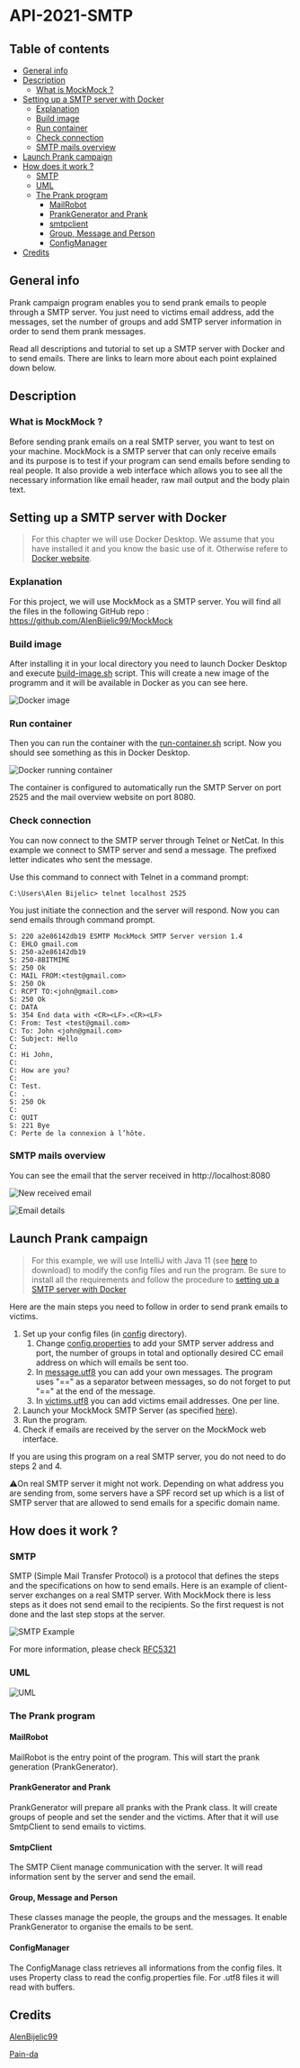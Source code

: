 # API-2021-SMTP


## Table of contents
* [General info](#general-info)
* [Description](#description)
  * [What is MockMock ?](#what-is-mockmock-)
* [Setting up a SMTP server with Docker](#setting-up-a-smtp-server-with-docker)
  * [Explanation](#explanation)
  * [Build image](#build-image)
  * [Run container](#run-container)
  * [Check connection](#check-connection)
  * [SMTP mails overview](#smtp-mails-overview)
* [Launch Prank campaign](#launch-prank-campaign)
* [How does it work ?](#how-does-it-work-)
  * [SMTP](#smtp)
  * [UML](#uml)
  * [The Prank program](#the-prank-program)
    * [MailRobot](#mailrobot)
    * [PrankGenerator and Prank](#prankgenerator-and-prank)
    * [smtpclient](#smtpclient)
    * [Group, Message and Person](#group-message-and-person)
    * [ConfigManager](#configmanager)
* [Credits](#credits)

## General info
Prank campaign program enables you to send prank emails to people through a SMTP server. You just need to victims email address, add the messages, set the number of groups and add SMTP server information in order to send them prank messages.

Read all descriptions and tutorial to set up a SMTP server with Docker and to send emails. There are links to learn more about each point explained down below.

## Description
### What is MockMock ?
Before sending prank emails on a real SMTP server, you want to test on your machine. MockMock is a SMTP server that can only receive emails and its purpose is to test if your program can send emails before sending to real people. It also provide a web interface which allows you to see all the necessary information like email header, raw mail output and the body plain text.

## Setting up a SMTP server with Docker
> For this chapter we will use Docker Desktop. We assume that you have installed it and you know the basic use of it. Otherwise refere to [Docker website](https://www.docker.com/products/docker-desktop).

### Explanation
For this project, we will use MockMock as a SMTP server. You will find all the files in the following GitHub repo : https://github.com/AlenBijelic99/MockMock

### Build image
After installing it in your local directory you need to launch Docker Desktop and execute [build-image.sh](https://github.com/AlenBijelic99/MockMock/blob/master/docker/build-image.sh) script. This will create a new image of the programm and it will be available in Docker as you can see here.

![Docker image](./figures/dockerImage.PNG)

### Run container
Then you can run the container with the [run-container.sh](https://github.com/AlenBijelic99/MockMock/blob/master/docker/run-container.sh) script. Now you should see something as this in Docker Desktop.

![Docker running container](./figures/dockerRunningContainer.PNG)

The container is configured to automatically run the SMTP Server on port 2525 and the mail overview website on port 8080.

### Check connection
You can now connect to the SMTP server through Telnet or NetCat. In this example we connect to SMTP server and send a message. The prefixed letter indicates who sent the message.

Use this command to connect with Telnet in a command prompt:
```
C:\Users\Alen Bijelic> telnet localhost 2525
```

You just initiate the connection and the server will respond. Now you can send emails through command prompt.

```
S: 220 a2e86142db19 ESMTP MockMock SMTP Server version 1.4
C: EHLO gmail.com
S: 250-a2e86142db19
S: 250-8BITMIME
S: 250 Ok
C: MAIL FROM:<test@gmail.com>
S: 250 Ok
C: RCPT TO:<john@gmail.com>
S: 250 Ok
C: DATA
S: 354 End data with <CR><LF>.<CR><LF>
C: From: Test <test@gmail.com>
C: To: John <john@gmail.com>
C: Subject: Hello
C: 
C: Hi John,
C: 
C: How are you?
C: 
C: Test.
C: .
S: 250 Ok
C: 
C: QUIT
S: 221 Bye
C: Perte de la connexion à l’hôte.
```

### SMTP mails overview
You can see the email that the server received in http://localhost:8080

![New received email](./figures/mockMockReceivedEmail.PNG)

![Email details](./figures/mockMockEmailDetails.PNG)

## Launch Prank campaign
> For this example, we will use IntelliJ with Java 11 (see [here](https://www.jetbrains.com/fr-fr/idea/download/#section=windows) to download) to modify the config files and run the program. Be sure to install all the requirements and follow the procedure to [setting up a SMTP server with Docker](#setting-up-a-smtp-server-with-docker)

Here are the main steps you need to follow in order to send prank emails to victims.
1. Set up your config files (in [config](/config) directory).
   1. Change [config.properties](/config/config.properties) to add your SMTP server address and port, the number of groups in total and optionally desired CC email address on which will emails be sent too.
   2. In [message.utf8](/config/messages.utf8) you can add your own messages. The program uses "==" as a separator between messages, so do not forget to put "==" at the end of the message.
   3. In [victims.utf8](/config/victims.utf8) you can add victims email addresses. One per line.
2. Launch your MockMock SMTP Server (as specified [here](#setting-up-a-smtp-server-with-docker)).
3. Run the program.
4. Check if emails are received by the server on the MockMock web interface.

If you are using this program on a real SMTP server, you do not need to do steps 2 and 4.

⚠️On real SMTP server it might not work. Depending on what address you are sending from, some servers have a SPF record set up which is a list of SMTP server that are allowed to send emails for a specific domain name.

## How does it work ?
### SMTP
SMTP (Simple Mail Transfer Protocol) is a protocol that defines the steps and the specifications on how to send emails. Here is an example of client-server exchanges on a real SMTP server. With MockMock there is less steps as it does not send email to the recipients. So the first request is not done and the last step stops at the server.

![SMTP Example](./figures/connectToSMTP.PNG)

For more information, please check [RFC5321](https://datatracker.ietf.org/doc/html/rfc5321)

### UML

![UML](./figures/UML.PNG)

### The Prank program
#### MailRobot
MailRobot is the entry point of the program. This will start the prank generation (PrankGenerator).

#### PrankGenerator and Prank
PrankGenerator will prepare all pranks with the Prank class. It will create groups of people and set the sender and the victims. After that it will use SmtpClient to send emails to victims.

#### SmtpClient
The SMTP Client manage communication with the server. It will read information sent by the server and send the email.

#### Group, Message and Person
These classes manage the people, the groups and the messages. It enable PrankGenerator to organise the emails to be sent.

#### ConfigManager
The ConfigManage class retrieves all informations from the config files. It uses Property class to read the config.properties file. For .utf8 files it will read with buffers.

## Credits
[AlenBijelic99](https://github.com/AlenBijelic99)

[Pain-da](https://github.com/Pain-da)
